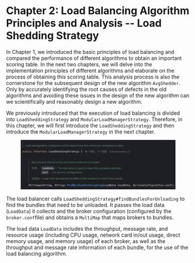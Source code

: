 # Chapter 2: Load Balancing Algorithm Principles and Analysis -- Load Shedding Strategy

In Chapter 1, we introduced the basic principles of load balancing and compared the performance of different algorithms to obtain an important scoring table. In the next two chapters, we will delve into the implementation principles of different algorithms and elaborate on the process of obtaining this scoring table. This analysis process is also the cornerstone for the subsequent design of the new algorithm `AvgShedder`. Only by accurately identifying the root causes of defects in the old algorithms and avoiding these issues in the design of the new algorithm can we scientifically and reasonably design a new algorithm.&#x20;

We previously introduced that the execution of load balancing is divided into `LoadSheddingStrategy` and `ModularLoadManagerStrategy`. Therefore, in this chapter, we will first introduce the `LoadSheddingStrategy` and then introduce the `ModularLoadManagerStrategy` in the next chapter.





<figure><img src=".gitbook/assets/image (1).png" alt=""><figcaption></figcaption></figure>

The load balancer calls `LoadSheddingStrategy#findBundlesForUnloading` to find the bundles that need to be unloaded. It passes the load data (`LoadData`) it collects and the broker configuration (configured by the `broker.conf`file) and obtains a `MultiMap` that maps brokers to bundles.

The load data `LoadData` includes the throughput, message rate, and resource usage (including CPU usage, network card in/out usage, direct memory usage, and memory usage) of each broker, as well as the throughput and message rate information of each bundle, for the use of the load balancing algorithm.



